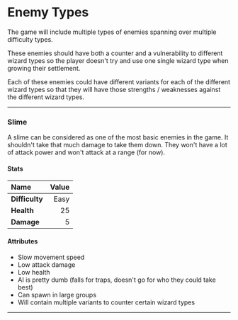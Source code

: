 # Enemy Types

The game will include multiple types of enemies spanning over multiple difficulty types.

These enemies should have both a counter and a vulnerability to different wizard types so the player doesn't try and use one single wizard type when growing their settlement.

Each of these enemies could have different variants for each of the different wizard types so that they will have those strengths / weaknesses against the different wizard types. 

---

### Slime

A slime can be considered as one of the most basic enemies in the game. It shouldn't take that much damage to take them down. They won't have a lot of attack power and won't attack at a range (for now).

#### Stats

| Name                | Value |
|:--------------------|------:|
| **Difficulty**      |  Easy |
| **Health**          |    25 |
| **Damage**          |     5 |

#### Attributes

- Slow movement speed
- Low attack damage
- Low health
- AI is pretty dumb (falls for traps, doesn't go for who they could take best)
- Can spawn in large groups
- Will contain multiple variants to counter certain wizard types

---
